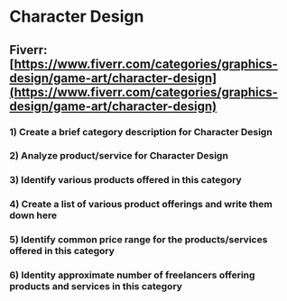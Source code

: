 # Character Design
## Fiverr: [https://www.fiverr.com/categories/graphics-design/game-art/character-design](https://www.fiverr.com/categories/graphics-design/game-art/character-design)
### 1) Create a brief category description for Character Design
### 2) Analyze product/service for Character Design
### 3) Identify various products offered in this category
### 4) Create a list of various product offerings and write them down here
### 5) Identify common price range for the products/services offered in this category
### 6) Identity approximate number of freelancers offering products and services in this category
